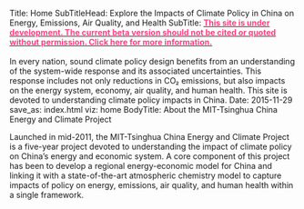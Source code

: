 ﻿Title: Home
SubTitleHead: Explore the Impacts of Climate Policy in China on Energy, Emissions, Air Quality, and Health
SubTitle: [**<span style="color:#ff4081">This site is under development. The current beta version should not be cited or quoted without permission. Click here for more information.</span>**]({filename}pages/03_beta_notice.md)<br/><br/>In every nation, sound climate policy design benefits from an understanding of the system-wide response and its associated uncertainties. This response includes not only reductions in CO₂ emissions, but also impacts on the energy system, economy, air quality, and human health. This site is devoted to understanding climate policy impacts in China.
Date: 2015-11-29
save_as: index.html
viz: home
BodyTitle: About the MIT-Tsinghua China Energy and Climate Project

Launched in mid-2011, the MIT-Tsinghua China Energy and Climate Project is a five-year project devoted to understanding the impact of climate policy on China’s energy and economic system. A core component of this project has been to develop a regional energy-economic model for China and linking it with a state-of-the-art atmospheric chemistry model to capture impacts of policy on energy, emissions, air quality, and human health within a single framework.
